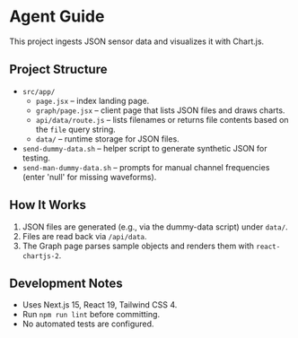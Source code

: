# Agent Guide

This project ingests JSON sensor data and visualizes it with Chart.js.

## Project Structure
- `src/app/`
  - `page.jsx` – index landing page.
  - `graph/page.jsx` – client page that lists JSON files and draws charts.
  - `api/data/route.js` – lists filenames or returns file contents based on the `file` query string.
  - `data/` – runtime storage for JSON files.
- `send-dummy-data.sh` – helper script to generate synthetic JSON for testing.
- `send-man-dummy-data.sh` – prompts for manual channel frequencies (enter 'null' for missing waveforms).

## How It Works
1. JSON files are generated (e.g., via the dummy-data script) under `data/`.
2. Files are read back via `/api/data`.
3. The Graph page parses sample objects and renders them with `react-chartjs-2`.

## Development Notes
- Uses Next.js 15, React 19, Tailwind CSS 4.
- Run `npm run lint` before committing.
- No automated tests are configured.

